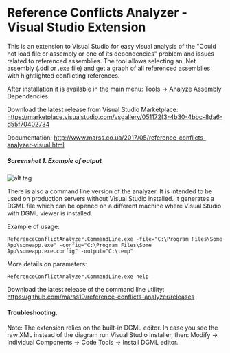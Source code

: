 # Reference Conflicts Analyzer - Visual Studio Extension

This is an extension to Visual Studio for easy visual analysis of the "Could not load file or assembly or one of its dependencies" problem and issues related to referenced assemblies. The tool allows selecting an .Net assembly (.ddl or .exe file) and get a graph of all referenced assemblies with hightlighted conflicting references. 

After installation it is available in the main menu: Tools -&gt; Analyze Assembly Dependencies.

Download the latest release from Visual Studio Marketplace: https://marketplace.visualstudio.com/vsgallery/051172f3-4b30-4bbc-8da6-d55f70402734

Documentation: http://www.marss.co.ua/2017/05/reference-conflicts-analyzer-visual.html

##### Screenshot 1. Example of output
![alt tag](https://github.com/marss19/reference-conflicts-analyzer/blob/master/Docs/Screenshots/output.png)


There is also a command line version of the analyzer. It is intended to be used on production servers without Visual Studio installed. It generates a DGML file which can be opened on a different machine where Visual Studio with DGML viewer is installed. 

Example of usage:
```
ReferenceConflictAnalyzer.CommandLine.exe -file="C:\Program Files\Some App\someapp.exe" -config="C:\Program Files\Some App\someapp.exe.config" -output="C:\temp"
```

More details on parameters:
```
ReferenceConflictAnalyzer.CommandLine.exe help
```
Download the latest release of the command line utility: https://github.com/marss19/reference-conflicts-analyzer/releases

#### Troubleshooting.
Note: The extension relies on the built-in DGML editor. In case you see the raw XML instead of the diagram run Visual Studio Installer, then: Modify -> Individual Components -> Code Tools -> Install DGML editor.